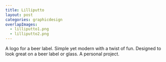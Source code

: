 ```yaml
---
title: Lilliputto
layout: post
categories: graphicdesign
overlapImages:
  - lilliputto1.png
  - lilliputto2.png
---
```


A logo for a beer label. Simple yet modern with a twist of fun. Designed to look great on a beer label or glass.
A personal project.
